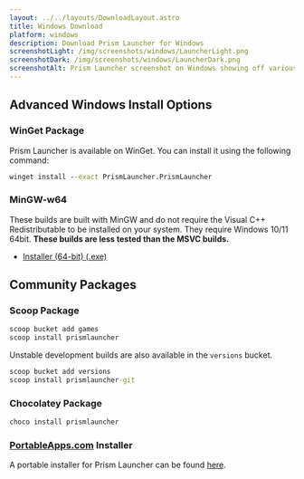 ```yaml
---
layout: ../../layouts/DownloadLayout.astro
title: Windows Download
platform: windows
description: Download Prism Launcher for Windows
screenshotLight: /img/screenshots/windows/LauncherLight.png
screenshotDark: /img/screenshots/windows/LauncherDark.png
screenshotAlt: Prism Launcher screenshot on Windows showing off various different modpacks and instances
---
```


## Advanced Windows Install Options

### WinGet Package

Prism Launcher is available on WinGet. You can install it using the following command:

```cmd
winget install --exact PrismLauncher.PrismLauncher
```

### MinGW-w64

These builds are built with MinGW and do not require the Visual C++ Redistributable to be installed on your system. They require Windows 10/11 64bit. **These builds are less tested than the MSVC builds.**

- [Installer (64-bit) (.exe)](https://github.com/PrismLauncher/PrismLauncher/releases/download/9.4/PrismLauncher-Windows-MinGW-w64-Setup-9.4.exe)

## Community Packages

### Scoop Package

```cmd
scoop bucket add games
scoop install prismlauncher
```

Unstable development builds are also available in the `versions` bucket.

```cmd
scoop bucket add versions
scoop install prismlauncher-git
```

### Chocolatey Package

```cmd
choco install prismlauncher
```

### [PortableApps.com](https://portableapps.com) Installer

A portable installer for Prism Launcher can be found [here](https://ruintd.github.io/PrismLauncherPortable).
